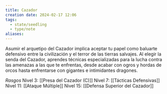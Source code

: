 ```yaml
---
title: Cazador
creation date: 2024-02-17 12:06
tags:
  - state/seedling
  - type/note
aliases:
---
```

Asumir el arquetipo del Cazador implica aceptar tu papel como baluarte defensivo entre la
civilización y el terror de las tierras salvajes. Al elegir la senda del Cazador, aprendes técnicas
especializadas para la lucha contra las amenazas a las que te enfrentas, desde acabar con ogros y
hordas de orcos hasta enfrentarse con gigantes e intimidantes dragones.



*Rasgos*
Nivel 3: [[Presa del Cazador (C)]]
Nivel 7: [[Tácticas Defensivas]]
Nivel 11: [[Ataque Múltiple]]
Nivel 15: [[Defensa Superior del Cazador]]